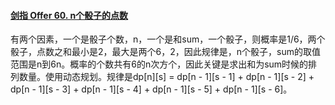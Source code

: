 #### [剑指 Offer 60. n个骰子的点数](https://leetcode.cn/problems/nge-tou-zi-de-dian-shu-lcof/)

有两个因素，一个是骰子个数，n，一个是和sum，一个骰子，则概率是1/6，两个骰子，点数之和最小是2，最大是两个6，2，因此规律是，n个骰子，sum的取值范围是n到6n。概率的个数共有6的n次方个，因此关键是求出和为sum时候的排列数量。使用动态规划。规律是dp[n][s] = dp[n - 1][s - 1] + dp[n - 1][s - 2] + dp[n - 1][s - 3] + dp[n - 1][s - 4] + dp[n - 1][s - 5] + dp[n - 1][s - 6]。
